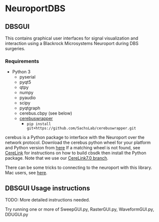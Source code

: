 # NeuroportDBS

## DBSGUI

This contains graphical user interfaces for signal visualization and interaction
using a Blackrock Microsystems Neuroport during DBS surgeries.

### Requirements

* Python 3
    * pyserial
    * pyqt5
    * qtpy
    * numpy
    * pyaudio
    * scipy
    * pyqtgraph
    * cerebus.cbpy (see below)
    * [cerebuswrapper](https://github.com/SachsLab/cerebuswrapper)
        * `pip install git+https://github.com/SachsLab/cerebuswrapper.git`
    
cerebus is a Python package to interface with the Neuroport over the network protocol.
Download the cerebus python wheel for your platform and Python version from [here](https://github.com/dashesy/CereLink/releases/tag/7.0)
If a matching wheel is not found, see [CereLink](https://github.com/dashesy/CereLink/) for instructions on how to build cbsdk then install the Python package.
Note that we use our [CereLink7.0 branch](https://github.com/dashesy/CereLink/tree/CereLink7.0).

There can be some tricks to connecting to the neuroport with this library.
Mac users, see [here](http://support.blackrockmicro.com/KB/View/168747-using-cbmex-on-osx).

## DBSGUI Usage instructions

TODO: More detailed instructions needed.

Try running one or more of SweepGUI.py, RasterGUI.py, WaveformGUI.py, DDUGUI.py
